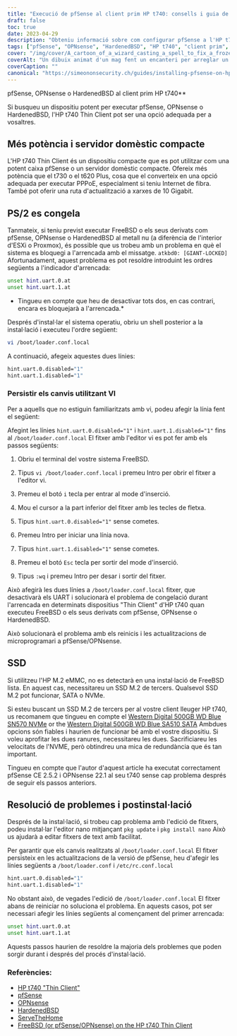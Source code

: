```yaml
---
title: "Execució de pfSense al client prim HP t740: consells i guia de resolució de problemes"
draft: false
toc: true
date: 2023-04-29
description: "Obteniu informació sobre com configurar pfSense a l'HP t740 Thin Client i com resoldre problemes potencials com ara la congelació i els problemes de detecció de SSD."
tags: ["pfSense", "OPNsense", "HardenedBSD", "HP t740", "client prim", "servidor de casa", "PPPoE", "FreeBSD", "indicador d'arrencada", "loader.conf.local", "nano editor", "Detecció de SSD", "SSD M.2", "Western Digital", "resolució de problemes", "postinstal·lació", "UART", "ESXi", "Proxmox"]
cover: "/img/cover/A_cartoon_of_a_wizard_casting_a_spell_to_fix_a_frozen_computer.png"
coverAlt: "Un dibuix animat d'un mag fent un encanteri per arreglar un ordinador congelat, amb una bafarada que diu Problema resolt"
coverCaption: ""
canonical: "https://simeononsecurity.ch/guides/installing-pfsense-on-hp-t740-thin-client/"
---
```

 pfSense, OPNsense o HardenedBSD al client prim HP t740**

Si busqueu un dispositiu potent per executar pfSense, OPNsense o HardenedBSD, l'HP t740 Thin Client pot ser una opció adequada per a vosaltres.

## Més potència i servidor domèstic compacte

L'HP t740 Thin Client és un dispositiu compacte que es pot utilitzar com una potent caixa pfSense o un servidor domèstic compacte. Ofereix més potència que el t730 o el t620 Plus, cosa que el converteix en una opció adequada per executar PPPoE, especialment si teniu Internet de fibra. També pot oferir una ruta d'actualització a xarxes de 10 Gigabit.

## PS/2 es congela

Tanmateix, si teniu previst executar FreeBSD o els seus derivats com pfSense, OPNsense o HardenedBSD al metall nu (a diferència de l'interior d'ESXi o Proxmox), és possible que us trobeu amb un problema en què el sistema es bloquegi a l'arrencada amb el missatge. `atkbd0: [GIANT-LOCKED]` Afortunadament, aquest problema es pot resoldre introduint les ordres següents a l'indicador d'arrencada:

```bash
unset hint.uart.0.at
unset hint.uart.1.at
```

* Tingueu en compte que heu de desactivar tots dos, en cas contrari, encara es bloquejarà a l'arrencada.*

Després d'instal·lar el sistema operatiu, obriu un shell posterior a la instal·lació i executeu l'ordre següent:

```bash
vi /boot/loader.conf.local
```
A continuació, afegeix aquestes dues línies:
```bash
hint.uart.0.disabled="1"
hint.uart.1.disabled="1"
```

### Persistir els canvis utilitzant VI
Per a aquells que no estiguin familiaritzats amb vi, podeu afegir la línia fent el següent:

Afegint les línies `hint.uart.0.disabled="1"` i `hint.uart.1.disabled="1"` fins al `/boot/loader.conf.local` El fitxer amb l'editor vi es pot fer amb els passos següents:

1. Obriu el terminal del vostre sistema FreeBSD.

2. Tipus `vi /boot/loader.conf.local` i premeu Intro per obrir el fitxer a l'editor vi.

3. Premeu el botó `i` tecla per entrar al mode d'inserció.

4. Mou el cursor a la part inferior del fitxer amb les tecles de fletxa.

5. Tipus `hint.uart.0.disabled="1"` sense cometes.

6. Premeu Intro per iniciar una línia nova.

7. Tipus `hint.uart.1.disabled="1"` sense cometes.

8. Premeu el botó `Esc` tecla per sortir del mode d'inserció.

9. Tipus `:wq` i premeu Intro per desar i sortir del fitxer.

Això afegirà les dues línies a `/boot/loader.conf.local` fitxer, que desactivarà els UART i solucionarà el problema de congelació durant l'arrencada en determinats dispositius "Thin Client" d'HP t740 quan executeu FreeBSD o els seus derivats com pfSense, OPNsense o HardenedBSD.

Això solucionarà el problema amb els reinicis i les actualitzacions de microprogramari a pfSense/OPNsense.

## SSD

Si utilitzeu l'HP M.2 eMMC, no es detectarà en una instal·lació de FreeBSD lista. En aquest cas, necessitareu un SSD M.2 de tercers. Qualsevol SSD M.2 pot funcionar, SATA o NVMe.

Si esteu buscant un SSD M.2 de tercers per al vostre client lleuger HP t740, us recomanem que tingueu en compte el [Western Digital 500GB WD Blue SN570 NVMe](https://amzn.to/44bFCBk) or the [Western Digital 500GB WD Blue SA510 SATA](https://amzn.to/3AEbd0V) Ambdues opcions són fiables i haurien de funcionar bé amb el vostre dispositiu. Si voleu aprofitar les dues ranures, necessitareu les dues. Sacrificiareu les velocitats de l'NVME, però obtindreu una mica de redundància que és tan important.

Tingueu en compte que l'autor d'aquest article ha executat correctament pfSense CE 2.5.2 i OPNsense 22.1 al seu t740 sense cap problema després de seguir els passos anteriors.

## Resolució de problemes i postinstal·lació

Després de la instal·lació, si trobeu cap problema amb l'edició de fitxers, podeu instal·lar l'editor nano mitjançant `pkg update` i `pkg install nano` Això us ajudarà a editar fitxers de text amb facilitat.

Per garantir que els canvis realitzats al `/boot/loader.conf.local` El fitxer persisteix en les actualitzacions de la versió de pfSense, heu d'afegir les línies següents a `/boot/loader.conf` i `/etc/rc.conf.local` 
```bash
hint.uart.0.disabled="1"
hint.uart.1.disabled="1"
```

No obstant això, de vegades l'edició de `/boot/loader.conf.local` El fitxer abans de reiniciar no soluciona el problema. En aquests casos, pot ser necessari afegir les línies següents al començament del primer arrencada:

```bash
unset hint.uart.0.at
unset hint.uart.1.at
```

Aquests passos haurien de resoldre la majoria dels problemes que poden sorgir durant i després del procés d'instal·lació.

### Referències:
- [HP t740 "Thin Client"](https://www8.hp.com/us/en/thin-clients/t740.html)
- [pfSense](https://www.pfsense.org/)
- [OPNsense](https://opnsense.org/)
- [HardenedBSD](https://hardenedbsd.org/)
- [ServeTheHome](https://www.servethehome.com/hp-t740-thin-client-review/)
- [FreeBSD (or pfSense/OPNsense) on the HP t740 Thin Client](https://www.neelc.org/posts/hp-t740-freebsd/)